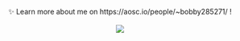

<p align="center">
  ✨ Learn more about me on https://aosc.io/people/~bobby285271/ !
  <br /><br />
  <img src="https://github-readme-stats.vercel.app/api?username=bobby285271&show_icons=true">
</p>
